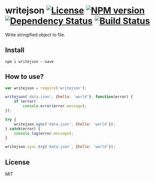 # writejson [![License][LicenseIMGURL]][LicenseURL] [![NPM version][NPMIMGURL]][NPMURL] [![Dependency Status][DependencyStatusIMGURL]][DependencyStatusURL] [![Build Status][BuildStatusIMGURL]][BuildStatusURL]

Write stringified object to file.

## Install

```
npm i writejson --save
```
## How to use?

```js
var writejson = require('writejson');

writejson('data.json', {hello: 'world'}, function(error) {
    if (error)
        console.error(error.message);
});

try {
    writejson.sync('data.json', {hello: 'world'});
} catch(error) {
    console.log(error.message);
}

writejson.sync.try('data.json', {hello: 'world'});
```

## License

MIT

[NPMIMGURL]:                https://img.shields.io/npm/v/writejson.svg?style=flat
[BuildStatusIMGURL]:        https://img.shields.io/travis/coderaiser/writejson/master.svg?style=flat
[DependencyStatusIMGURL]:   https://img.shields.io/gemnasium/coderaiser/writejson.svg?style=flat
[LicenseIMGURL]:            https://img.shields.io/badge/license-MIT-317BF9.svg?style=flat
[NPMURL]:                   https://npmjs.org/package/writejson "npm"
[BuildStatusURL]:           https://travis-ci.org/coderaiser/writejson  "Build Status"
[DependencyStatusURL]:      https://gemnasium.com/coderaiser/writejson "Dependency Status"
[LicenseURL]:               https://tldrlegal.com/license/mit-license "MIT License"

